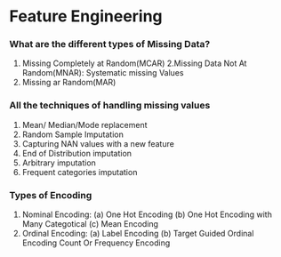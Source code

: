 # Feature Engineering
### What are the different types of Missing Data?
1. Missing Completely at Random(MCAR)
2.Missing Data Not At Random(MNAR): Systematic missing Values
3. Missing ar Random(MAR)
### All the techniques of handling missing values
1. Mean/ Median/Mode replacement
2. Random Sample Imputation
3. Capturing NAN values with a new feature
4. End of Distribution imputation
5. Arbitrary imputation
6. Frequent categories imputation
### Types of Encoding
1. Nominal Encoding: 
   (a) One Hot Encoding
   (b) One Hot Encoding with Many Categotical
   (c) Mean Encoding
2. Ordinal Encoding:
   (a) Label Encoding
   (b) Target Guided Ordinal Encoding
 Count Or Frequency Encoding
